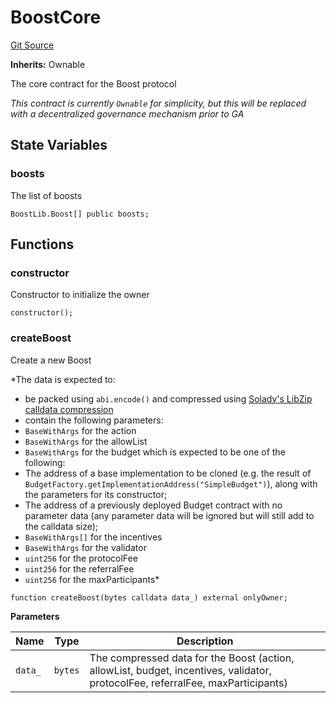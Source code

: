 # BoostCore
[Git Source](https://github.com/rabbitholegg/boost-protocol/blob/357ec05564a0bb8b723d586652aabcd486962f72/src/core/BoostCore.sol)

**Inherits:**
Ownable

The core contract for the Boost protocol

*This contract is currently `Ownable` for simplicity, but this will be replaced with a decentralized governance mechanism prior to GA*


## State Variables
### boosts
The list of boosts


```solidity
BoostLib.Boost[] public boosts;
```


## Functions
### constructor

Constructor to initialize the owner


```solidity
constructor();
```

### createBoost

Create a new Boost

*The data is expected to:
- be packed using `abi.encode()` and compressed using [Solady's LibZip calldata compression](https://github.com/Vectorized/solady/blob/main/src/utils/LibZip.sol)
- contain the following parameters:
- `BaseWithArgs` for the action
- `BaseWithArgs` for the allowList
- `BaseWithArgs` for the budget which is expected to be one of the following:
- The address of a base implementation to be cloned (e.g. the result of `BudgetFactory.getImplementationAddress("SimpleBudget")`), along with the parameters for its constructor;
- The address of a previously deployed Budget contract with no parameter data (any parameter data will be ignored but will still add to the calldata size);
- `BaseWithArgs[]` for the incentives
- `BaseWithArgs` for the validator
- `uint256` for the protocolFee
- `uint256` for the referralFee
- `uint256` for the maxParticipants*


```solidity
function createBoost(bytes calldata data_) external onlyOwner;
```
**Parameters**

|Name|Type|Description|
|----|----|-----------|
|`data_`|`bytes`|The compressed data for the Boost (action, allowList, budget, incentives, validator, protocolFee, referralFee, maxParticipants)|


